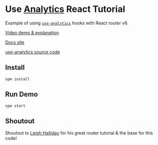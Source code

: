 # Use [Analytics](https://github.com/DavidWells/analytics) React Tutorial

Example of using [`use-analytics`](https://www.npmjs.com/package/use-analytics) hooks with React router v6.

[Video demo & explanation](https://www.youtube.com/watch?v=C_1ced3l9cU)

[Docs site](https://getanalytics.io/utils/react-hooks/)

[use-analytics source code](https://github.com/DavidWells/analytics/tree/master/packages/use-analytics)

## Install

```
npm install
```

## Run Demo

```
npm start
```

## Shoutout

Shoutout to [Leigh Halliday](https://www.youtube.com/watch?v=4NpGzBEySvI) for his great router tutorial & the base for this code!
